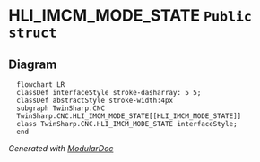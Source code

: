 # HLI_IMCM_MODE_STATE `Public struct`

## Diagram
```mermaid
  flowchart LR
  classDef interfaceStyle stroke-dasharray: 5 5;
  classDef abstractStyle stroke-width:4px
  subgraph TwinSharp.CNC
  TwinSharp.CNC.HLI_IMCM_MODE_STATE[[HLI_IMCM_MODE_STATE]]
  class TwinSharp.CNC.HLI_IMCM_MODE_STATE interfaceStyle;
  end
```

*Generated with* [*ModularDoc*](https://github.com/hailstorm75/ModularDoc)
